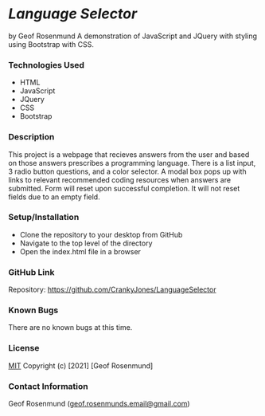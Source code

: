 # *Language Selector*
by Geof Rosenmund
A demonstration of JavaScript and JQuery with styling using Bootstrap with CSS.

### **Technologies Used**
* HTML
* JavaScript
* JQuery
* CSS
* Bootstrap

### **Description**
This project is a webpage that recieves answers from the user and based on those answers prescribes a programming language. There is a list input, 3 radio button questions, and a color selector. A modal box pops up with links to relevant recommended coding resources when answers are submitted. Form will reset upon successful completion. It will not reset fields due to an empty field.

### **Setup/Installation**
* Clone the repository to your desktop from GitHub
* Navigate to the top level of the directory
* Open the index.html file in a browser

### **GitHub Link**
Repository: https://github.com/CrankyJones/LanguageSelector

### **Known Bugs**
There are no known bugs at this time.

### **License**
[MIT](https://opensource.org/licenses/MIT)
Copyright (c) [2021] [Geof Rosenmund]

### **Contact Information**
Geof Rosenmund (geof.rosenmunds.email@gmail.com)